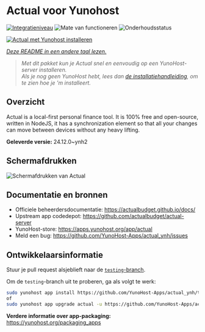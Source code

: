 <!--
NB: Deze README is automatisch gegenereerd door <https://github.com/YunoHost/apps/tree/master/tools/readme_generator>
Hij mag NIET handmatig aangepast worden.
-->

# Actual voor Yunohost

[![Integratieniveau](https://apps.yunohost.org/badge/integration/actual)](https://ci-apps.yunohost.org/ci/apps/actual/)
![Mate van functioneren](https://apps.yunohost.org/badge/state/actual)
![Onderhoudsstatus](https://apps.yunohost.org/badge/maintained/actual)

[![Actual met Yunohost installeren](https://install-app.yunohost.org/install-with-yunohost.svg)](https://install-app.yunohost.org/?app=actual)

*[Deze README in een andere taal lezen.](./ALL_README.md)*

> *Met dit pakket kun je Actual snel en eenvoudig op een YunoHost-server installeren.*  
> *Als je nog geen YunoHost hebt, lees dan [de installatiehandleiding](https://yunohost.org/install), om te zien hoe je 'm installeert.*

## Overzicht

Actual is a local-first personal finance tool. It is 100% free and open-source, written in NodeJS, it has a synchronization element so that all your changes can move between devices without any heavy lifting.

**Geleverde versie:** 24.12.0~ynh2

## Schermafdrukken

![Schermafdrukken van Actual](./doc/screenshots/screenshot.png)

## Documentatie en bronnen

- Officiele beheerdersdocumentatie: <https://actualbudget.github.io/docs/>
- Upstream app codedepot: <https://github.com/actualbudget/actual-server>
- YunoHost-store: <https://apps.yunohost.org/app/actual>
- Meld een bug: <https://github.com/YunoHost-Apps/actual_ynh/issues>

## Ontwikkelaarsinformatie

Stuur je pull request alsjeblieft naar de [`testing`-branch](https://github.com/YunoHost-Apps/actual_ynh/tree/testing).

Om de `testing`-branch uit te proberen, ga als volgt te werk:

```bash
sudo yunohost app install https://github.com/YunoHost-Apps/actual_ynh/tree/testing --debug
of
sudo yunohost app upgrade actual -u https://github.com/YunoHost-Apps/actual_ynh/tree/testing --debug
```

**Verdere informatie over app-packaging:** <https://yunohost.org/packaging_apps>
